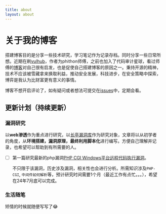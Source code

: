 ```yaml
---
title: about
layout: about
---
```


# 关于我的博客

搭建博客目的是分享一些技术研究，学习笔记作为记录存档。同时分享一些日常所想。近期在刷[vulhub](https://vulhub.org/)，作者为phithon师傅，之前也加入了代码审计星球，看过师傅的[博客](https://www.leavesongs.com/)对自己很有启发，也是促使自己搭建博客的原因之一。秉持开源的精神，技术不应该被雪藏拿来换取利益，推动安全发展，科技进步，在安全策略中探索，博弈是我认为比财富更有意义的事情。

博客不想开启评论了，如有疑问或者想法可提交在[issues](https://github.com/Immer-Y/blog/issues)中，定期会看。

## 更新计划（持续更新）

### 漏洞研究

以**web渗透**作为重点进行研究，以[长亭漏洞库](https://stack.chaitin.com/vuldb/index)作为研究对象，文章将以从初学者的角度，从**环境搭建，漏洞原理，最终利用脚本化**进行编写。方便自己理解并记录，也希望可以帮助到有所需要的人。

- [ ] 第一篇研究最新的php漏洞[PHP CGI Windows平台远程代码执行漏洞](https://stack.chaitin.com/vuldb/detail/452c1d91-4055-4f1c-b670-60fcaad94c34)。

  不只限于该漏洞，历史涉及漏洞，相关性也会进行分析。所需知识涉及`PHP-CGI`, `中间件如何解析`等，预计研究时间需要1个月（最近工作有点忙。。。），希望在24年7月底可以完成。

### 生活随笔

矫情的时候就随便写写了:joy:

